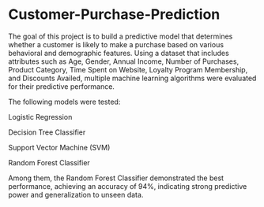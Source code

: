 # Customer-Purchase-Prediction
The goal of this project is to build a predictive model that determines whether a customer is likely to make a purchase based on various behavioral and demographic features. Using a dataset that includes attributes such as Age, Gender, Annual Income, Number of Purchases, Product Category, Time Spent on Website, Loyalty Program Membership, and Discounts Availed, multiple machine learning algorithms were evaluated for their predictive performance.

The following models were tested:

Logistic Regression

Decision Tree Classifier

Support Vector Machine (SVM)

Random Forest Classifier

Among them, the Random Forest Classifier demonstrated the best performance, achieving an accuracy of 94%, indicating strong predictive power and generalization to unseen data.
